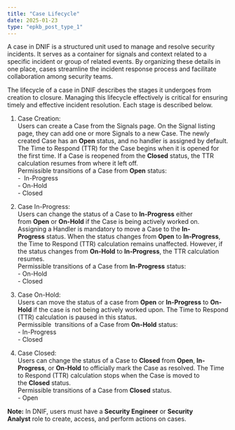 ```yaml
---
title: "Case Lifecycle"
date: 2025-01-23
type: "epkb_post_type_1"
---
```


A case in DNIF is a structured unit used to manage and resolve security incidents. It serves as a container for signals and context related to a specific incident or group of related events. By organizing these details in one place, cases streamline the incident response process and facilitate collaboration among security teams.   

The lifecycle of a case in DNIF describes the stages it undergoes from creation to closure. Managing this lifecycle effectively is critical for ensuring timely and effective incident resolution. Each stage is described below.

1. Case Creation:  
    Users can create a Case from the Signals page. On the Signal listing page, they can add one or more Signals to a new Case. The newly created Case has an **Open** status, and no handler is assigned by default. The Time to Respond (TTR) for the Case begins when it is opened for the first time. If a Case is reopened from the **Closed** status, the TTR calculation resumes from where it left off.  
    Permissible transitions of a Case from **Open** status:  
    \-  In-Progress  
    \- On-Hold  
    \- Closed  
    

3. Case In-Progress:  
    Users can change the status of a Case to **In-Progress** either from **Open** or **On-Hold** if the Case is being actively worked on. Assigning a Handler is mandatory to move a Case to the **In-Progress** status. When the status changes from **Open** to **In-Progress**, the Time to Respond (TTR) calculation remains unaffected. However, if the status changes from **On-Hold** to **In-Progress**, the TTR calculation resumes.  
    Permissible transitions of a Case from **In-Progress** status:  
    \- On-Hold  
    \- Closed  
    

5. Case On-Hold:  
    Users can move the status of a case from **Open** or **In-Progress** to **On-Hold** if the case is not being actively worked upon. The Time to Respond (TTR) calculation is paused in this status.  
    Permissible  transitions of a Case from **On-Hold** status:  
    \- In-Progress  
    \- Closed  
    

7. Case Closed:  
    Users can change the status of a Case to **Closed** from **Open**, **In-Progress**, or **On-Hold** to officially mark the Case as resolved. The Time to Respond (TTR) calculation stops when the Case is moved to the **Closed** status.  
    Permissible transitions of a Case from **Closed** status.  
    \- Open

**Note:** In DNIF, users must have a **Security Engineer** or **Security Analyst** role to create, access, and perform actions on cases.
